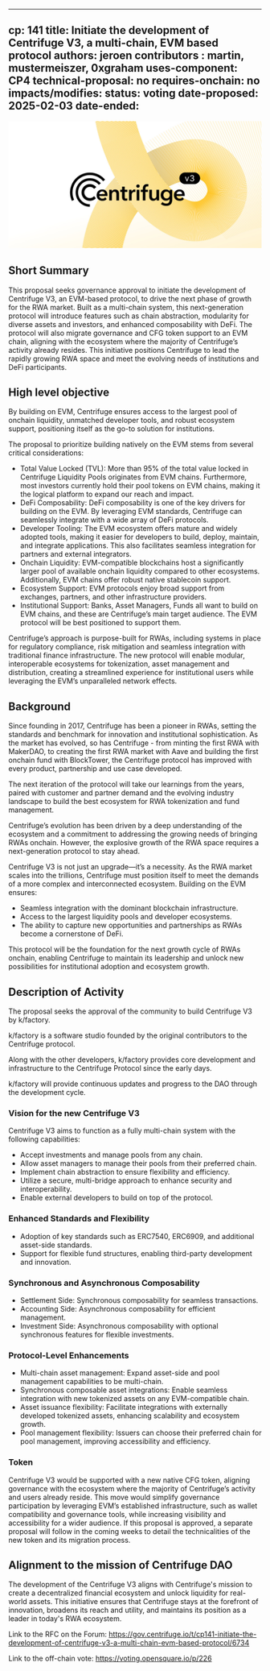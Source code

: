 
---
cp: 141
title: Initiate the development of Centrifuge V3, a multi-chain, EVM based protocol
authors: jeroen
contributors : martin, mustermeiszer, 0xgraham
uses-component: CP4
technical-proposal: no
requires-onchain: no
impacts/modifies:
status: voting
date-proposed: 2025-02-03
date-ended:
---

![](../CP141/centrifugev3.jpg)

## Short Summary

This proposal seeks governance approval to initiate the development of Centrifuge V3, an EVM-based protocol, to drive the next phase of growth for the RWA market. Built as a multi-chain system, this next-generation protocol will introduce features such as chain abstraction, modularity for diverse assets and investors, and enhanced composability with DeFi. The protocol will also migrate governance and CFG token support to an EVM chain, aligning with the ecosystem where the majority of Centrifuge’s activity already resides. This initiative positions Centrifuge to lead the rapidly growing RWA space and meet the evolving needs of institutions and DeFi participants.

## High level objective

By building on EVM, Centrifuge ensures access to the largest pool of onchain liquidity, unmatched developer tools, and robust ecosystem support, positioning itself as the go-to solution for institutions.

The proposal to prioritize building natively on the EVM stems from several critical considerations:

* Total Value Locked (TVL): More than 95% of the total value locked in Centrifuge Liquidity Pools originates from EVM chains. Furthermore, most investors currently hold their pool tokens on EVM chains, making it the logical platform to expand our reach and impact.
* DeFi Composability: DeFi composability is one of the key drivers for building on the EVM. By leveraging EVM standards, Centrifuge can seamlessly integrate with a wide array of DeFi protocols.
* Developer Tooling: The EVM ecosystem offers mature and widely adopted tools, making it easier for developers to build, deploy, maintain, and integrate applications. This also facilitates seamless integration for partners and external integrators.
* Onchain Liquidity: EVM-compatible blockchains host a significantly larger pool of available onchain liquidity compared to other ecosystems. Additionally, EVM chains offer robust native stablecoin support.
* Ecosystem Support: EVM protocols enjoy broad support from exchanges, partners, and other infrastructure providers.
* Institutional Support: Banks, Asset Managers, Funds all want to build on EVM chains, and these are Centrifuge’s main target audience. The EVM protocol will be best positioned to support them.

Centrifuge’s approach is purpose-built for RWAs, including systems in place for regulatory compliance, risk mitigation and seamless integration with traditional finance infrastructure. The new protocol will enable modular, interoperable ecosystems for tokenization, asset management and distribution, creating a streamlined experience for institutional users while leveraging the EVM’s unparalleled network effects.

## Background

Since founding in 2017, Centrifuge has been a pioneer in RWAs, setting the standards and benchmark for innovation and institutional sophistication. As the market has evolved, so has Centrifuge - from minting the first RWA with MakerDAO, to creating the first RWA market with Aave and building the first onchain fund with BlockTower, the Centrifuge protocol has improved with every product, partnership and use case developed.

The next iteration of the protocol will take our learnings from the years, paired with customer and partner demand and the evolving industry landscape to build the best ecosystem for RWA tokenization and fund management.

Centrifuge’s evolution has been driven by a deep understanding of the ecosystem and a commitment to addressing the growing needs of bringing RWAs onchain. However, the explosive growth of the RWA space requires a next-generation protocol to stay ahead.

Centrifuge V3 is not just an upgrade—it’s a necessity. As the RWA market scales into the trillions, Centrifuge must position itself to meet the demands of a more complex and interconnected ecosystem. Building on the EVM ensures:

* Seamless integration with the dominant blockchain infrastructure.
* Access to the largest liquidity pools and developer ecosystems.
* The ability to capture new opportunities and partnerships as RWAs become a cornerstone of DeFi.

This protocol will be the foundation for the next growth cycle of RWAs onchain, enabling Centrifuge to maintain its leadership and unlock new possibilities for institutional adoption and ecosystem growth.

## Description of Activity

The proposal seeks the approval of the community to build Centrifuge V3 by k/factory.

k/factory is a software studio founded by the original contributors to the Centrifuge protocol.

Along with the other developers, k/factory provides core development and infrastructure to the Centrifuge Protocol since the early days.

k/factory will provide continuous updates and progress to the DAO through the development cycle.

### Vision for the new Centrifuge V3

Centrifuge V3 aims to function as a fully multi-chain system with the following capabilities:

* Accept investments and manage pools from any chain.
* Allow asset managers to manage their pools from their preferred chain.
* Implement chain abstraction to ensure flexibility and efficiency.
* Utilize a secure, multi-bridge approach to enhance security and interoperability.
* Enable external developers to build on top of the protocol.

### Enhanced Standards and Flexibility

* Adoption of key standards such as ERC7540, ERC6909, and additional asset-side standards.
* Support for flexible fund structures, enabling third-party development and innovation.

### Synchronous and Asynchronous Composability

* Settlement Side: Synchronous composability for seamless transactions.
* Accounting Side: Asynchronous composability for efficient management.
* Investment Side: Asynchronous composability with optional synchronous features for flexible investments.

### Protocol-Level Enhancements

* Multi-chain asset management: Expand asset-side and pool management capabilities to be multi-chain.
* Synchronous composable asset integrations: Enable seamless integration with new tokenized assets on any EVM-compatible chain.
* Asset issuance flexibility: Facilitate integrations with externally developed tokenized assets, enhancing scalability and ecosystem growth.
* Pool management flexibility: Issuers can choose their preferred chain for pool management, improving accessibility and efficiency.

### Token

Centrifuge V3 would be supported with a new native CFG token, aligning governance with the ecosystem where the majority of Centrifuge’s activity and users already reside. This move would simplify governance participation by leveraging EVM’s established infrastructure, such as wallet compatibility and governance tools, while increasing visibility and accessibility for a wider audience. If this proposal is approved, a separate proposal will follow in the coming weeks to detail the technicalities of the new token and its migration process.

## Alignment to the mission of Centrifuge DAO

The development of the Centrifuge V3 aligns with Centrifuge's mission to create a decentralized financial ecosystem and unlock liquidity for real-world assets. This initiative ensures that Centrifuge stays at the forefront of innovation, broadens its reach and utility, and maintains its position as a leader in today's RWA ecosystem.


Link to the RFC on the Forum:  https://gov.centrifuge.io/t/cp141-initiate-the-development-of-centrifuge-v3-a-multi-chain-evm-based-protocol/6734

Link to the off-chain vote:  https://voting.opensquare.io/p/226